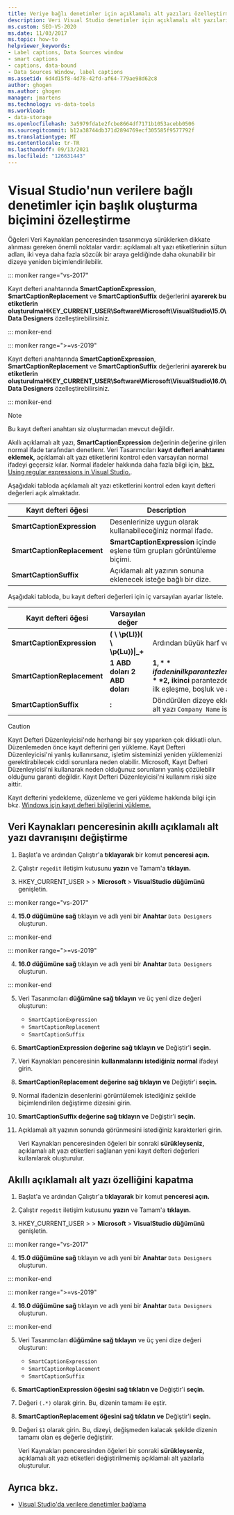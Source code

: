 ```yaml
---
title: Veriye bağlı denetimler için açıklamalı alt yazıları özelleştirme
description: Veri Visual Studio denetimler için açıklamalı alt yazıların nasıl oluşturduğunı özelleştirin. Veri Kaynakları penceresinin akıllı açıklamalı alt yazı davranışını değiştirme. Akıllı açıklamalı alt yazıyı kapatın.
ms.custom: SEO-VS-2020
ms.date: 11/03/2017
ms.topic: how-to
helpviewer_keywords:
- Label captions, Data Sources window
- smart captions
- captions, data-bound
- Data Sources Window, label captions
ms.assetid: 6d4d15f8-4d78-42fd-af64-779ae98d62c8
author: ghogen
ms.author: ghogen
manager: jmartens
ms.technology: vs-data-tools
ms.workload:
- data-storage
ms.openlocfilehash: 3a5979fda1e2fcbe8664df7171b1053acebb0506
ms.sourcegitcommit: b12a38744db371d2894769ecf305585f9577792f
ms.translationtype: MT
ms.contentlocale: tr-TR
ms.lasthandoff: 09/13/2021
ms.locfileid: "126631443"
---
```

# <a name="customize-how-visual-studio-creates-captions-for-data-bound-controls"></a>Visual Studio'nun verilere bağlı denetimler için başlık oluşturma biçimini özelleştirme

Öğeleri Veri Kaynakları [](add-new-data-sources.md#data-sources-window) penceresinden tasarımcıya sürüklerken dikkate alınması gereken önemli noktalar vardır: açıklamalı alt yazı etiketlerinin sütun adları, iki veya daha fazla sözcük bir araya geldiğinde daha okunabilir bir dizeye yeniden biçimlendirilebilir.

::: moniker range="vs-2017"

Kayıt defteri anahtarında **SmartCaptionExpression**, **SmartCaptionReplacement** ve **SmartCaptionSuffix** değerlerini **ayarerek bu etiketlerin oluşturulmaHKEY_CURRENT_USER\Software\Microsoft\VisualStudio\15.0\Data Designers** özelleştirebilirsiniz.

::: moniker-end

::: moniker range=">=vs-2019"

Kayıt defteri anahtarında **SmartCaptionExpression**, **SmartCaptionReplacement** ve **SmartCaptionSuffix** değerlerini **ayarerek bu etiketlerin oluşturulmaHKEY_CURRENT_USER\Software\Microsoft\VisualStudio\16.0\Data Designers** özelleştirebilirsiniz.

::: moniker-end

> [!NOTE]
> Bu kayıt defteri anahtarı siz oluşturmadan mevcut değildir.

Akıllı açıklamalı alt yazı, **SmartCaptionExpression** değerinin değerine girilen normal ifade tarafından denetlenr. Veri Tasarımcıları **kayıt defteri anahtarını eklemek,** açıklamalı alt yazı etiketlerini kontrol eden varsayılan normal ifadeyi geçersiz kılar. Normal ifadeler hakkında daha fazla bilgi için, [bkz. Using regular expressions in Visual Studio.](../ide/using-regular-expressions-in-visual-studio.md).

Aşağıdaki tabloda açıklamalı alt yazı etiketlerini kontrol eden kayıt defteri değerleri açık almaktadır.

|Kayıt defteri öğesi|Description|
|-------------------|-----------------|
|**SmartCaptionExpression**|Desenlerinize uygun olarak kullanabileceğiniz normal ifade.|
|**SmartCaptionReplacement**|**SmartCaptionExpression** içinde eşlene tüm grupları görüntüleme biçimi.|
|**SmartCaptionSuffix**|Açıklamalı alt yazının sonuna eklenecek isteğe bağlı bir dize.|

Aşağıdaki tabloda, bu kayıt defteri değerleri için iç varsayılan ayarlar listele.

|Kayıt defteri öğesi|Varsayılan değer|Açıklama|
|-------------------|-------------------|-----------------|
|**SmartCaptionExpression**|**( \\ \p{Ll})( \\ \p{Lu})&#124;_+**|Ardından büyük harf veya alt çizgi gelen bir küçük harf karakteriyle eşler.|
|**SmartCaptionReplacement**|**1 ABD doları 2 ABD doları**|**$1,** ifadenin ilk parantezlerinde eş değere sahip tüm karakterleri temsil eder ve **$2, ikinci** parantezde eş değer olan karakterleri temsil eder. Değiştirme ilk eşleşme, boşluk ve ardından ikinci eşleşmedir.|
|**SmartCaptionSuffix**|**:**|Döndürülen dizeye eklenen bir karakteri temsil eder. Örneğin, açıklamalı alt yazı `Company Name` ise soneki bunu yapar `Company Name:`|

> [!CAUTION]
> Kayıt Defteri Düzenleyicisi'nde herhangi bir şey yaparken çok dikkatli olun. Düzenlemeden önce kayıt defterini geri yükleme. Kayıt Defteri Düzenleyicisi'ni yanlış kullanırsanız, işletim sisteminizi yeniden yüklemenizi gerektirabilecek ciddi sorunlara neden olabilir. Microsoft, Kayıt Defteri Düzenleyicisi'ni kullanarak neden olduğunuz sorunların yanlış çözülebilir olduğunu garanti değildir. Kayıt Defteri Düzenleyicisi'ni kullanım riski size aittir.
>
> Kayıt defterini yedekleme, düzenleme ve geri yükleme hakkında bilgi için bkz. [Windows için kayıt defteri bilgilerini yükleme.](https://support.microsoft.com/help/256986/windows-registry-information-for-advanced-users)

## <a name="modify-the-smart-captioning-behavior-of-the-data-sources-window"></a>Veri Kaynakları penceresinin akıllı açıklamalı alt yazı davranışını değiştirme

1. Başlat'a ve ardından Çalıştır'a **tıklayarak** bir komut **penceresi açın.**

2. Çalıştır `regedit` iletişim kutusunu **yazın** ve Tamam'a **tıklayın.**

3. HKEY_CURRENT_USER   >    >  **Microsoft**  >  **VisualStudio düğümünü** genişletin.

::: moniker range="vs-2017"

4. **15.0 düğümüne sağ** tıklayın ve adlı yeni bir **Anahtar** `Data Designers` oluşturun.

::: moniker-end

::: moniker range=">=vs-2019"

4. **16.0 düğümüne sağ** tıklayın ve adlı yeni bir **Anahtar** `Data Designers` oluşturun.

::: moniker-end

5. Veri Tasarımcıları **düğümüne sağ tıklayın** ve üç yeni dize değeri oluşturun:

    - `SmartCaptionExpression`
    - `SmartCaptionReplacement`
    - `SmartCaptionSuffix`

6. **SmartCaptionExpression değerine sağ tıklayın ve** Değiştir'i **seçin.**

7. Veri Kaynakları penceresinin **kullanmalarını istediğiniz normal** ifadeyi girin.

8. **SmartCaptionReplacement değerine sağ tıklayın ve** Değiştir'i **seçin.**

9. Normal ifadenizin desenlerini görüntülemek istediğiniz şekilde biçimlendirilen değiştirme dizesini girin.

10. **SmartCaptionSuffix değerine sağ tıklayın ve** Değiştir'i **seçin.**

11. Açıklamalı alt yazının sonunda görünmesini istediğiniz karakterleri girin.

    Veri Kaynakları penceresinden öğeleri bir sonraki **sürükleyseniz,** açıklamalı alt yazı etiketleri sağlanan yeni kayıt defteri değerleri kullanılarak oluşturulur.

## <a name="turn-off-the-smart-captioning-feature"></a>Akıllı açıklamalı alt yazı özelliğini kapatma

1. Başlat'a ve ardından Çalıştır'a **tıklayarak** bir komut **penceresi açın.**

2. Çalıştır `regedit` iletişim kutusunu **yazın** ve Tamam'a **tıklayın.**

3. HKEY_CURRENT_USER   >    >  **Microsoft**  >  **VisualStudio düğümünü** genişletin.

::: moniker range="vs-2017"

4. **15.0 düğümüne sağ** tıklayın ve adlı yeni bir **Anahtar** `Data Designers` oluşturun.

::: moniker-end

::: moniker range=">=vs-2019"

4. **16.0 düğümüne sağ** tıklayın ve adlı yeni bir **Anahtar** `Data Designers` oluşturun.

::: moniker-end

5. Veri Tasarımcıları **düğümüne sağ tıklayın** ve üç yeni dize değeri oluşturun:

    - `SmartCaptionExpression`
    - `SmartCaptionReplacement`
    - `SmartCaptionSuffix`

6. **SmartCaptionExpression öğesini sağ tıklatın ve** Değiştir'i **seçin.**

7. Değeri `(.*)` olarak girin. Bu, dizenin tamamı ile eştir.

8. **SmartCaptionReplacement öğesini sağ tıklatın ve** Değiştir'i **seçin.**

9. Değeri `$1` olarak girin. Bu, dizeyi, değişmeden kalacak şekilde dizenin tamamı olan eş değerle değiştirir.

    Veri Kaynakları penceresinden öğeleri bir sonraki **sürükleyseniz,** açıklamalı alt yazı etiketleri değiştirilmemiş açıklamalı alt yazılarla oluşturulur.

## <a name="see-also"></a>Ayrıca bkz.

- [Visual Studio'da verilere denetimler bağlama](../data-tools/bind-controls-to-data-in-visual-studio.md)
